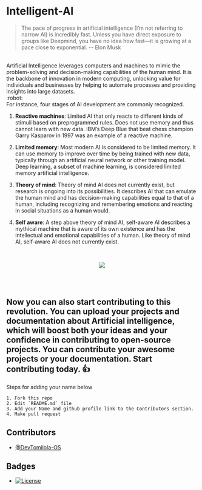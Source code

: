 # Intelligent-AI

>The pace of progress in artificial intelligence (I’m not referring to narrow AI) is incredibly fast. Unless you have direct exposure to groups like Deepmind, you have no idea how fast—it is growing at a pace close to exponential. -- Elon Musk

<br>
Artificial Intelligence leverages computers and machines to mimic the problem-solving and decision-making capabilities of the human mind. It is the backbone of innovation in modern computing, unlocking value for
individuals and businesses by helping to automate processes and providing insights into large datasets. 
<br>
:robot:
<br>
For instance, four stages of AI development are commonly recognized.

1) **Reactive machines**: Limited AI that only reacts to different kinds of stimuli based on preprogrammed rules. 
Does not use memory and thus cannot learn with new data. IBM’s Deep Blue that beat chess champion Garry 
Kasparov in 1997 was an example of a reactive machine.<br> 

2) **Limited memory**: Most modern AI is considered to be limited memory. It can use memory to improve over time 
by being trained with new data, typically through an artificial neural network or other training model. 
Deep learning, a subset of machine learning, is considered limited memory artificial intelligence.<br>

3) **Theory of mind**: Theory of mind AI does not currently exist, but research is ongoing into its possibilities. 
It describes AI that can emulate the human mind and has decision-making capabilities equal to that of a 
human, including recognizing and remembering emotions and reacting in social situations as a human would. <br>

4) **Self aware**: A step above theory of mind AI, self-aware AI describes a mythical machine that is aware of its own existence and has the intellectual and emotional capabilities of a human. Like theory of mind AI, self-aware AI does not currently exist.<br>
<br>

<p style="text-align: center"><img src="https://www.simplilearn.com/ice9/free_resources_article_thumb/Advantages_and_Disadvantages_of_artificial_intelligence.jpg"></p>
<br><br>

Now you can also start contributing to this revolution. You can upload your projects and documentation about Artificial intelligence, which will boost both your ideas and your confidence in contributing to open-source projects. You can contribute your awesome projects or your documentation. Start contributing today. :+1:
---

Steps for adding your name below

    1. Fork this repo
    2. Edit `README.md` file
    3. Add your Name and github profile link to the Contributors section.
    4. Make pull request



## Contributors

- [@DevTomilola-OS](https://github.com/DevTomilola-OS)




## Badges

- [![License](https://img.shields.io/badge/License-MIT-blue.svg)](https://opensource.org/licenses/MIT)
